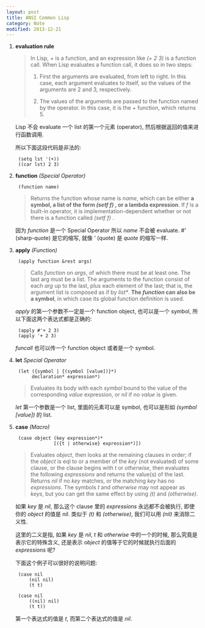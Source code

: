 ```yaml
---
layout: post
title: ANSI Common Lisp
category: Note
modified: 2013-12-21
---
```

1. **evaluation rule**

    > In Lisp, _+_ is a function, and an expression like _(+ 2 3)_ is a function call.
    > When Lisp evaluates a function call, it does so in two steps:
    > 
    > 1. First the arguments are evaluated, from left to right. In this case, each
    > argument evaluates to itself, so the values of the arguments are 2 and
    > 3, respectively.
    > 
    > 2. The values of the arguments are passed to the function named by the
    > operator. In this case, it is the _+_ function, which returns 5.

    Lisp 不会 evaluate 一个 list 的第一个元素 (operator),
    然后根据返回的值来进行函数调用.

    所以下面这段代码是非法的:

        (setq lst '(+))
        ((car lst) 2 3)

2. **function** _(Special Operator)_

        (function name)

    > Returns the function whose name is _name_, which can be either **a symbol, a list
    > of the form _(setf f)_ , or a lambda expression**. If _f_ is a built-in operator, it is
    > implementation-dependent whether or not there is a function called _(setf f)_ .

    因为 _function_ 是一个 Special Operator 所以 _name_ 不会被 evaluate.
    _#'_ (sharp-quote) 是它的缩写, 就像 _'_ (quote) 是 _quote_ 的缩写一样.

3. **apply** _(Function)_

        (apply function &rest args)

    > Calls _function_ on _args_, of which there must be at least one. The last arg must
    > be a list. The arguments to the function consist of each _arg_ up to the last, plus
    > each element of the last; that is, the argument list is composed as if by _list*_.
    > **The _function_ can also be a symbol**, in which case its global function definition
    > is used.

    _apply_ 的第一个参数不一定是一个 function object,
    也可以是一个 symbol, 所以下面这两个表达式都是正确的:
        
        (apply #'+ 2 3)
        (apply '+ 2 3)

    _funcall_ 也可以传一个 function object 或者是一个 symbol.

4. **let** _Special Operator_

        (let ({symbol | {(symbol [value])}*)
             declaration* expression*)

    > Evaluates its body with each _symbol_ bound to the value of the corresponding
    > _value_ expression, or _nil_ if no _value_ is given.

    _let_ 第一个参数是一个 list, 里面的元素可以是 symbol, 
    也可以是形如 _(symbol [value])_ 的 list.

5. **case** _(Macro)_

        (case object (key expression*)*
                     [({t | otherwise} expression*)])

    > Evaluates _object_, then looks at the remaining clauses in order; if the _object_ is
    > eql to or a member of the _key_ (not evaluated) of some clause, or the clause
    > begins with _t_ or _otherwise_, then evaluates the following _expressions_ and
    > returns the value(s) of the last. Returns _nil_ if no _key_ matches, or the matching
    > _key_ has no _expressions_. The symbols _t_ and _otherwise_ may not appear as
    > _keys_, but you can get the same effect by using _(t)_ and _(otherwise)_.

    如果 _key_ 是 _nil_, 那么这个 clause 里的 _expressions_ 永远都不会被执行,
    即使你的 _object_ 的值是 _nil_. 类似于 _(t)_ 和 _(otherwise)_,
    我们可以用 _(nil)_ 来消除二义性.

    这里的二义是指, 如果 _key_ 是 _nil_, _t_ 和 _otherwise_ 
    中的一个的时候, 那么究竟是表示它的特殊含义,
    还是表示 _object_ 的值等于它的时候就执行后面的 _expressions_ 呢?

    下面这个例子可以很好的说明问题:

        (case nil
            (nil nil)
            (t t)

        (case nil
            ((nil) nil)
            (t t))

    第一个表达式的值是 _t_, 而第二个表达式的值是 _nil_.
